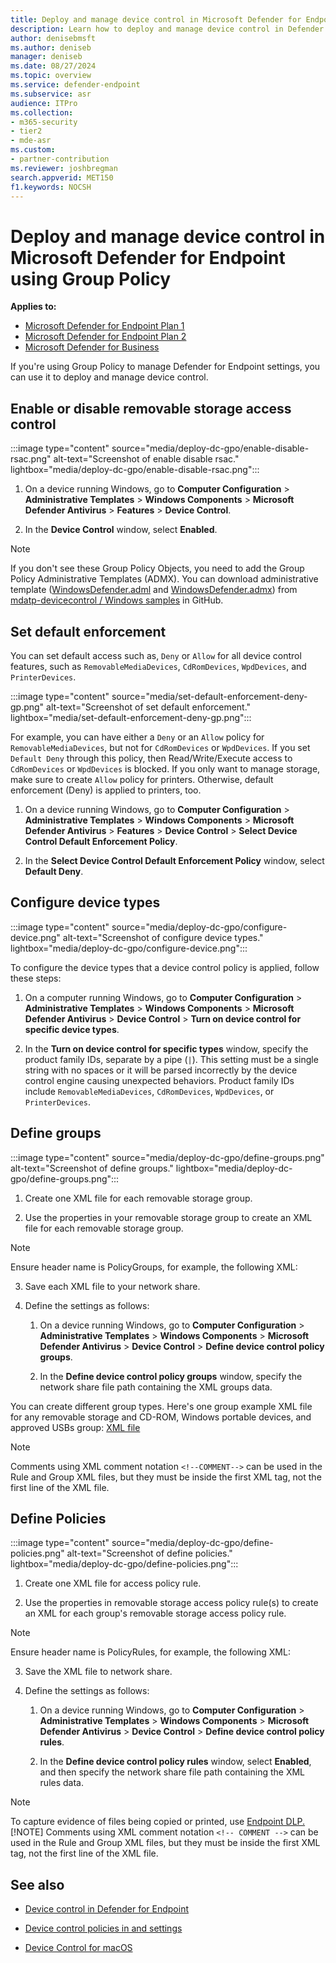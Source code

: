 ```yaml
---
title: Deploy and manage device control in Microsoft Defender for Endpoint with Group Policy           
description: Learn how to deploy and manage device control in Defender for Endpoint using Group Policy
author: denisebmsft
ms.author: deniseb
manager: deniseb 
ms.date: 08/27/2024
ms.topic: overview
ms.service: defender-endpoint
ms.subservice: asr
audience: ITPro
ms.collection: 
- m365-security
- tier2
- mde-asr
ms.custom: 
- partner-contribution
ms.reviewer: joshbregman
search.appverid: MET150
f1.keywords: NOCSH 
---
```


# Deploy and manage device control in Microsoft Defender for Endpoint using Group Policy

**Applies to:**

- [Microsoft Defender for Endpoint Plan 1](microsoft-defender-endpoint.md)
- [Microsoft Defender for Endpoint Plan 2](microsoft-defender-endpoint.md)
- [Microsoft Defender for Business](/defender-business)

If you're using Group Policy to manage Defender for Endpoint settings, you can use it to deploy and manage device control.

## Enable or disable removable storage access control

:::image type="content" source="media/deploy-dc-gpo/enable-disable-rsac.png" alt-text="Screenshot of enable disable rsac." lightbox="media/deploy-dc-gpo/enable-disable-rsac.png":::

1. On a device running Windows, go to **Computer Configuration** > **Administrative Templates** > **Windows Components** > **Microsoft Defender Antivirus** > **Features** > **Device Control**.

2. In the **Device Control** window, select **Enabled**.

> [!NOTE]
> If you don't see these Group Policy Objects, you need to add the Group Policy Administrative Templates (ADMX). You can download administrative template ([WindowsDefender.adml](https://github.com/microsoft/mdatp-devicecontrol/blob/main/windows/WindowsDefender.adml) and [WindowsDefender.admx](https://github.com/microsoft/mdatp-devicecontrol/blob/main/windows/WindowsDefender.admx)) from [mdatp-devicecontrol / Windows samples](https://github.com/microsoft/mdatp-devicecontrol/tree/main/windows) in GitHub.

## Set default enforcement

You can set default access such as, `Deny` or `Allow` for all device control features, such as `RemovableMediaDevices`, `CdRomDevices`, `WpdDevices`, and `PrinterDevices`.

:::image type="content" source="media/set-default-enforcement-deny-gp.png" alt-text="Screenshot of set default enforcement." lightbox="media/set-default-enforcement-deny-gp.png":::

For example, you can have either a `Deny` or an `Allow` policy for `RemovableMediaDevices`, but not for `CdRomDevices` or `WpdDevices`. If you set `Default Deny` through this policy, then Read/Write/Execute access to `CdRomDevices` or `WpdDevices` is blocked. If you only want to manage storage, make sure to create `Allow` policy for printers. Otherwise, default enforcement (Deny) is applied to printers, too.

1. On a device running Windows, go to **Computer Configuration** > **Administrative Templates** > **Windows Components** > **Microsoft Defender Antivirus** > **Features** > **Device Control** > **Select Device Control Default Enforcement Policy**.

2. In the **Select Device Control Default Enforcement Policy** window, select **Default Deny**.

## Configure device types

:::image type="content" source="media/deploy-dc-gpo/configure-device.png" alt-text="Screenshot of configure device types." lightbox="media/deploy-dc-gpo/configure-device.png":::

To configure the device types that a device control policy is applied, follow these steps:

1. On a computer running Windows, go to **Computer Configuration** > **Administrative Templates** > **Windows Components** > **Microsoft Defender Antivirus** > **Device Control** > **Turn on device control for specific device types**.

1. In the **Turn on device control for specific types** window, specify the product family IDs, separate by a pipe (`|`). This setting must be a single string with no spaces or it will be parsed incorrectly by the device control engine causing unexpected behaviors. Product family IDs include `RemovableMediaDevices`, `CdRomDevices`, `WpdDevices`, or `PrinterDevices`.

## Define groups

:::image type="content" source="media/deploy-dc-gpo/define-groups.png" alt-text="Screenshot of define groups." lightbox="media/deploy-dc-gpo/define-groups.png":::

1. Create one XML file for each removable storage group. 

1. Use the properties in your removable storage group to create an XML file for each removable storage group.

> [!NOTE]
> Ensure header name is PolicyGroups, for example, the following XML:
> <PolicyGroups>
>     <Group id={etc.}>
> </PolicyGroups>

3. Save each XML file to your network share.

4. Define the settings as follows:

   1. On a device running Windows, go to **Computer Configuration** > **Administrative Templates** > **Windows Components** > **Microsoft Defender Antivirus** > **Device Control** > **Define device control policy groups**.

   2. In the **Define device control policy groups** window, specify the network share file path containing the XML groups data.

You can create different group types. Here's one group example XML file for any removable storage and CD-ROM, Windows portable devices, and approved USBs group: [XML file](https://github.com/microsoft/mdatp-devicecontrol/blob/main/windows/device/Group%20Policy/Scenario%202%20GPO%20Removable%20Storage%20Group.xml)

> [!NOTE]
> Comments using XML comment notation `<!--COMMENT-->` can be used in the Rule and Group XML files, but they must be inside the first XML tag, not the first line of the XML file.

## Define Policies

:::image type="content" source="media/deploy-dc-gpo/define-policies.png" alt-text="Screenshot of define policies." lightbox="media/deploy-dc-gpo/define-policies.png":::


1. Create one XML file for access policy rule.

1. Use the properties in removable storage access policy rule(s) to create an XML for each group's removable storage access policy rule. 

> [!NOTE]
> Ensure header name is PolicyRules, for example, the following XML:
> <PolicyRules>
>      <Rule id={etc.}>
> </PolicyRules>

3. Save the XML file to network share.

4. Define the settings as follows:

   1. On a device running Windows, go to **Computer Configuration** > **Administrative Templates** > **Windows Components** > **Microsoft Defender Antivirus** > **Device Control** > **Define device control policy rules**.

   2. In the **Define device control policy rules** window, select **Enabled**, and then specify the network share file path containing the XML rules data.

> [!NOTE]
> To capture evidence of files being copied or printed, use [Endpoint DLP.](/purview/dlp-copy-matched-items-get-started?tabs=purview-portal%2Cpurview)
> [!NOTE]
> Comments using XML comment notation `<!-- COMMENT -->` can be used in the Rule and Group XML files, but they must be inside the first XML tag, not the first line of the XML file.

## See also

- [Device control in Defender for Endpoint](device-control-overview.md)
- [Device control policies in and settings](device-control-policies.md)

- [Device Control for macOS](mac-device-control-overview.md)

